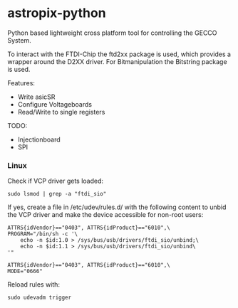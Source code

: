 # astropix-python

Python based lightweight cross platform tool for controlling the GECCO System.

To interact with the FTDI-Chip the ftd2xx package is used, which provides a wrapper around the D2XX driver.
For Bitmanipulation the Bitstring package is used.

Features:
* Write asicSR
* Configure Voltageboards
* Read/Write to single registers

TODO:
* Injectionboard
* SPI

### Linux
Check if VCP driver gets loaded:
    
    sudo lsmod | grep -a "ftdi_sio"

If yes, create a file in /etc/udev/rules.d/ with the following content to unbid the VCP driver and make the device accessible for non-root users:

    ATTRS{idVendor}=="0403", ATTRS{idProduct}=="6010",\
    PROGRAM="/bin/sh -c '\
        echo -n $id:1.0 > /sys/bus/usb/drivers/ftdi_sio/unbind;\
        echo -n $id:1.1 > /sys/bus/usb/drivers/ftdi_sio/unbind\
    '"

    ATTRS{idVendor}=="0403", ATTRS{idProduct}=="6010",\
    MODE="0666"

Reload rules with:

    sudo udevadm trigger
